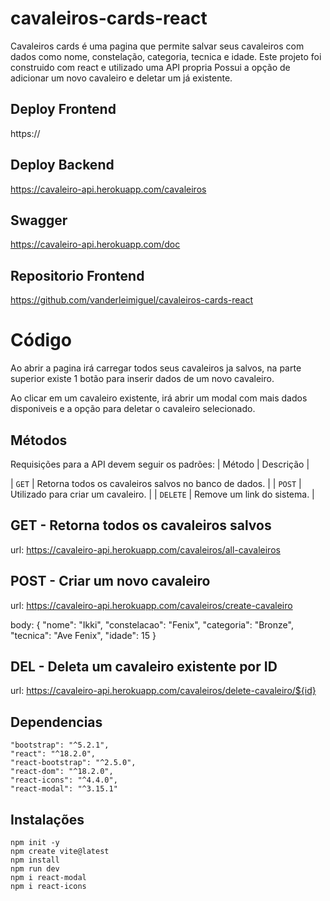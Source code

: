# cavaleiros-cards-react

Cavaleiros cards é uma pagina que permite salvar seus cavaleiros com dados como nome, constelação, categoria, tecnica e idade.
Este projeto foi construido com react e utilizado uma API propria
Possui a opção de adicionar um novo cavaleiro e deletar um já existente.

## Deploy Frontend

https://

## Deploy Backend

https://cavaleiro-api.herokuapp.com/cavaleiros

## Swagger

https://cavaleiro-api.herokuapp.com/doc

## Repositorio Frontend

https://github.com/vanderleimiguel/cavaleiros-cards-react

# Código

Ao abrir a pagina irá carregar todos seus cavaleiros ja salvos, na parte superior existe 1 botão para inserir dados de um novo cavaleiro.

Ao clicar em um cavaleiro existente, irá abrir um modal com mais dados disponiveis e a opção para deletar o cavaleiro selecionado.

## Métodos

Requisições para a API devem seguir os padrões:
| Método | Descrição |

| `GET` | Retorna todos os cavaleiros salvos no banco de dados. |
| `POST` | Utilizado para criar um cavaleiro. |
| `DELETE` | Remove um link do sistema. |

## GET - Retorna todos os cavaleiros salvos

url: https://cavaleiro-api.herokuapp.com/cavaleiros/all-cavaleiros

## POST - Criar um novo cavaleiro

url: https://cavaleiro-api.herokuapp.com/cavaleiros/create-cavaleiro

body:
 {
    "nome": "Ikki",
    "constelacao": "Fenix",
    "categoria": "Bronze",
    "tecnica": "Ave Fenix",
    "idade": 15
  }

## DEL - Deleta um cavaleiro existente por ID

url: https://cavaleiro-api.herokuapp.com/cavaleiros/delete-cavaleiro/${id}

## Dependencias

    "bootstrap": "^5.2.1",
    "react": "^18.2.0",
    "react-bootstrap": "^2.5.0",
    "react-dom": "^18.2.0",
    "react-icons": "^4.4.0",
    "react-modal": "^3.15.1"

## Instalações

    npm init -y
    npm create vite@latest
    npm install
    npm run dev
    npm i react-modal
    npm i react-icons
